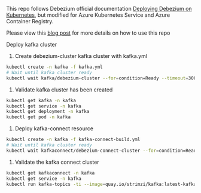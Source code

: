 This repo follows Debezium official documentation [Deploying Debezium on Kubernetes](https://debezium.io/documentation/reference/stable/operations/kubernetes.html), but modified for Azure Kubernetes Service and Azure Container Registry.

Please view this [blog post](https://anhcodes.dev/blog/deploy-debezium-aks/) for more details on how to use this repo

Deploy kafka cluster
1. Create debezium-cluster kafka cluster with kafka.yml
```bash
kubectl create -n kafka -f kafka.yml
# Wait until kafka cluster ready 
kubectl wait kafka/debezium-cluster --for=condition=Ready --timeout=300s -n kafka
```

1. Validate kafka cluster has been created
```bash
kubectl get kafka -n kafka
kubectl get service -n kafka
kubectl get deployment -n kafka
kubectl get pod -n kafka
```

1. Deploy kafka-connect resource
```bash
kubectl create -n kafka -f kafka-connect-build.yml
# Wait until kafka cluster ready 
kubectl wait kafkaconnect/debezium-connect-cluster --for=condition=Ready --timeout=300s -n kafka
```

1. Validate the kafka connect cluster
```bash
kubectl get kafkaconnect -n kafka
kubectl get service -n kafka
kubectl run kafka-topics -ti --image=quay.io/strimzi/kafka:latest-kafka-3.9.0 --rm=true --restart=Never -- bin/kafka-topics.sh --bootstrap-server debezium-cluster-kafka-bootstrap.kafka.svc:9092 --list
```